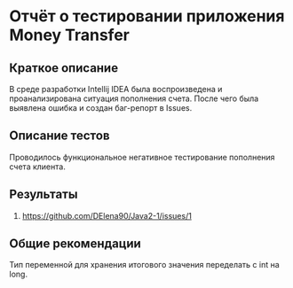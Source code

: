 # Отчёт о тестировании приложения Money Transfer

## Краткое описание

В среде разработки Intellij IDEA была воспроизведена и проанализирована  ситуация пополнения счета. После чего была выявлена ошибка и создан баг-репорт в Issues.

## Описание тестов

Проводилось функциональное негативное тестирование пополнения счета клиента. 

## Результаты

1. https://github.com/DElena90/Java2-1/issues/1

## Общие рекомендации

Тип переменной для хранения итогового значения переделать с int на long.